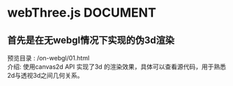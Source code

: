 # webThree.js DOCUMENT

## 首先是在无webgl情况下实现的伪3d渲染
预览目录 : /on-webgl/01.html<br />
介绍: 使用canvas2d API 实现了3d 的渲染效果，具体可以查看源代码，用于熟悉2d与透视3d之间几何关系。
